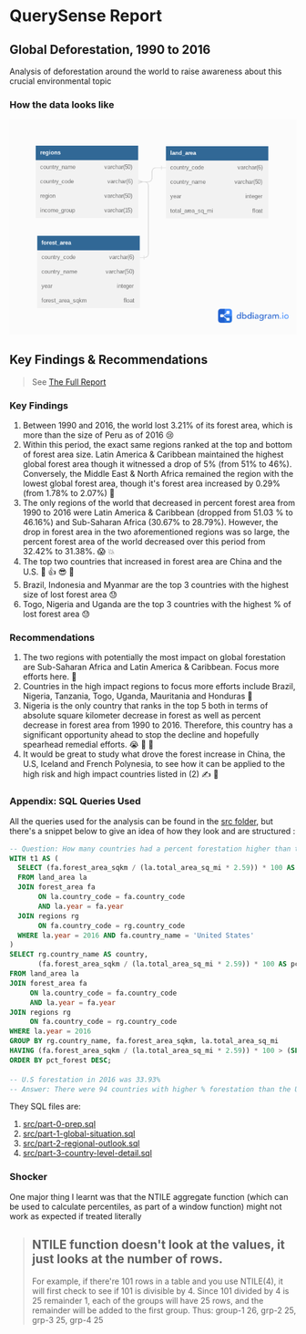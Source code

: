 # QuerySense Report
## Global Deforestation, 1990 to 2016

Analysis of deforestation around the world to raise awareness about this crucial environmental topic

### How the data looks like
![ER disgram](query-sense-report-erd.png)

## Key Findings & Recommendations

> See [The Full Report](querysense-1990-2016-deforestation-report.pdf)

### Key Findings

1.  Between 1990 and 2016, the world lost 3.21% of its forest area, which is more than the size of Peru as of 2016 :cry:
2.  Within this period, the exact same regions ranked at the top and bottom of forest area size. Latin America & Caribbean maintained the highest global forest area though it witnessed a drop of 5% (from 51% to 46%). Conversely, the Middle East & North Africa remained the region with the lowest global forest area, though it's forest area increased by 0.29% (from 1.78% to 2.07%) :yawning_face:
3.  The only regions of the world that decreased in percent forest area from 1990 to 2016 were Latin America & Caribbean (dropped from 51.03 % to 46.16%) and Sub-Saharan Africa (30.67% to 28.79%). However, the drop in forest area in the two aforementioned regions was so large, the percent forest area of the world decreased over this period from 32.42% to 31.38%. :scream: :boom:
4.  The top two countries that increased in forest area are China and the U.S. :clap: :thumbsup: :sunglasses: :raised_hands:
5.  Brazil, Indonesia and Myanmar are the top 3 countries with the highest size of lost forest area :sweat:
6.  Togo, Nigeria and Uganda are the top 3 countries with the highest % of lost forest area :sweat:


### Recommendations

1.  The two regions with potentially the most impact on global forestation are Sub-Saharan Africa and Latin America & Caribbean. Focus more efforts here. :muscle:
2.  Countries in the high impact regions to focus more efforts include Brazil, Nigeria, Tanzania, Togo, Uganda, Mauritania and Honduras :pray:
3.  Nigeria is the only country that ranks in the top 5 both in terms of absolute square kilometer decrease in forest as well as percent decrease in forest area from 1990 to 2016. Therefore, this country has a significant opportunity ahead to stop the decline and hopefully spearhead remedial efforts. :sob: :crossed_fingers: :pray: 
4.  It would be great to study what drove the forest increase in China, the U.S, Iceland and French Polynesia, to see how it can be applied to the high risk and high impact countries listed in (2) :writing_hand: :brain:


### Appendix: SQL Queries Used
All the queries used for the analysis can be found in the [src folder](/src), but there's a snippet below to give an idea of how they look and are structured :

```sql
-- Question: How many countries had a percent forestation higher than the United States in 2016?
WITH t1 AS (
  SELECT (fa.forest_area_sqkm / (la.total_area_sq_mi * 2.59)) * 100 AS us_pct_forest
  FROM land_area la
  JOIN forest_area fa
       ON la.country_code = fa.country_code
       AND la.year = fa.year
  JOIN regions rg
       ON fa.country_code = rg.country_code
  WHERE la.year = 2016 AND fa.country_name = 'United States'
)
SELECT rg.country_name AS country,
       (fa.forest_area_sqkm / (la.total_area_sq_mi * 2.59)) * 100 AS pct_forest
FROM land_area la
JOIN forest_area fa
     ON la.country_code = fa.country_code
     AND la.year = fa.year
JOIN regions rg
     ON fa.country_code = rg.country_code
WHERE la.year = 2016
GROUP BY rg.country_name, fa.forest_area_sqkm, la.total_area_sq_mi
HAVING (fa.forest_area_sqkm / (la.total_area_sq_mi * 2.59)) * 100 > (SELECT * FROM t1)
ORDER BY pct_forest DESC;

-- U.S forestation in 2016 was 33.93%
-- Answer: There were 94 countries with higher % forestation than the U.S in 2016
```

They SQL files are:

1.  [src/part-0-prep.sql](src/part-0-prep.sql)
2.  [src/part-1-global-situation.sql](src/part-1-global-situation.sql)
3.  [src/part-2-regional-outlook.sql](src/part-2-regional-outlook.sql)
4.  [src/part-3-country-level-detail.sql](src/part-3-country-level-detail.sql)

### Shocker

One major thing I learnt was that the NTILE aggregate function (which can be used to calculate percentiles, as part of a window function) might not work as expected if treated literally

> NTILE function doesn't look at the values, it just looks at the number of rows.
> ---
> For example, if there're 101 rows in a table and you use NTILE(4), it will first 
check to see if 101 is divisible by 4. Since 101 divided by 4 is 25 remainder 1, 
each of the groups will have 25 rows, and the remainder will be added to the first 
group. Thus: group-1 26, grp-2 25, grp-3 25, grp-4 25
